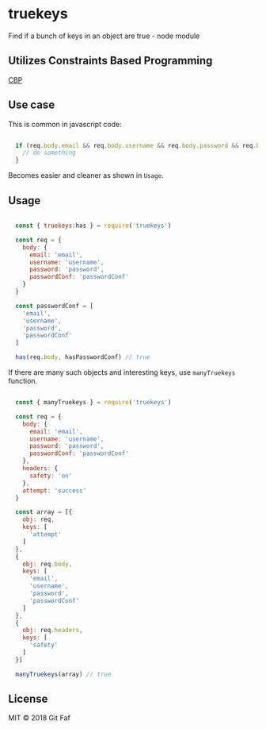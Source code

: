 # truekeys

Find if a bunch of keys in an object are true - node module

## Utilizes Constraints Based Programming

[CBP](https://github.com/gitfaf/cbp)

## Use case

This is common in javascript code:

```javascript

  if (req.body.email && req.body.username && req.body.password && req.body.passwordConf) {
    // do something
  }

```

Becomes easier and cleaner as shown in `Usage`.

## Usage

```javascript

  const { truekeys:has } = require('truekeys')

  const req = {
    body: {
      email: 'email',
      username: 'username',
      password: 'password',
      passwordConf: 'passwordConf'
    }
  }

  const passwordConf = [
    'email',
    'username',
    'password',
    'passwordConf'
  ]

  has(req.body, hasPasswordConf) // true

```

If there are many such objects and interesting keys, use `manyTruekeys` function.

```javascript

  const { manyTruekeys } = require('truekeys')

  const req = {
    body: {
      email: 'email',
      username: 'username',
      password: 'password',
      passwordConf: 'passwordConf'
    },
    headers: {
      safety: 'on'
    },
    attempt: 'success'
  }

  const array = [{
    obj: req,
    keys: [
      'attempt'
    ]
  },
  {
    obj: req.body,
    keys: [
      'email',
      'username',
      'password',
      'passwordConf'
    ]
  },
  {
    obj: req.headers,
    keys: [
      'safety'
    ]
  }]

  manyTruekeys(array) // true

```

## License

MIT &copy; 2018 Git Faf
